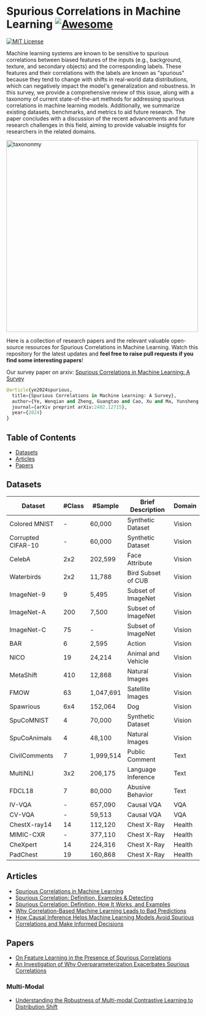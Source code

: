 # Spurious Correlations in Machine Learning [![Awesome](https://cdn.rawgit.com/sindresorhus/awesome/d7305f38d29fed78fa85652e3a63e154dd8e8829/media/badge.svg)](https://github.com/sindresorhus/awesome)

[![MIT License](https://img.shields.io/badge/license-MIT-green.svg)](https://opensource.org/licenses/MIT) 

Machine learning systems are known to be sensitive to spurious correlations between biased features of the inputs (e.g., background, texture, and secondary objects) and the corresponding labels. These features and their correlations with the labels are known as "spurious" because they tend to change with shifts in real-world data distributions, which can negatively impact the model's generalization and robustness. In this survey, we provide a comprehensive review of this issue, along with a taxonomy of current state-of-the-art methods for addressing spurious correlations in machine learning models. Additionally, we summarize existing datasets, benchmarks, and metrics to aid future research. The paper concludes with a discussion of the recent advancements and future research challenges in this field, aiming to provide valuable insights for researchers in the related domains.    

<img src="./taxonomy.png" alt="taxononmy" width="500"/>

Here is a collection of research papers and the relevant valuable open-source resources for Spurious Correlations in Machine Learning. Watch this repository for the latest updates and **feel free to raise pull requests if you find some interesting papers**!

Our survey paper on arxiv: [Spurious Correlations in Machine Learning: A Survey](https://arxiv.org/abs/2402.12715v1) 

```python
@article{ye2024spurious,
  title={Spurious Correlations in Machine Learning: A Survey},
  author={Ye, Wenqian and Zheng, Guangtao and Cao, Xu and Ma, Yunsheng and Hu, Xia and Zhang, Aidong},
  journal={arXiv preprint arXiv:2402.12715},
  year={2024}
}
```

## Table of Contents

- [Datasets](#datasets)
- [Articles](#articles)
- [Papers](#papers)


## Datasets

|  Dataset  |  #Class  |  #Sample  |  Brief Description  |  Domain  | 
|----------------------------|------|-------------------------|-----------------------------------|--------------------------|
| Colored MNIST |  -  |  60,000  |  Synthetic Dataset  |  Vision  |    
| Corrupted CIFAR-10 |  -  |  60,000  |  Synthetic Dataset  |  Vision  |    
| CelebA |  2x2  |  202,599  |  Face Attribute  |  Vision  |    
| Waterbirds |  2x2  |  11,788  |  Bird Subset of CUB  |  Vision  |    
| ImageNet-9 | 9 | 5,495 | Subset of ImageNet | Vision | 
| ImageNet-A | 200 | 7,500 | Subset of ImageNet | Vision | 
| ImageNet-C | 75 | - | Subset of ImageNet | Vision | 
| BAR | 6 | 2,595 | Action | Vision | 
| NICO | 19 | 24,214 | Animal and Vehicle | Vision | 
| MetaShift | 410 | 12,868 | Natural Images | Vision | 
| FMOW | 63 | 1,047,691 | Satellite Images | Vision | 
| Spawrious | 6x4 | 152,064 | Dog | Vision | 
| SpuCoMNIST  | 4 | 70,000 | Synthetic Dataset | Vision | 
| SpuCoAnimals  | 4 | 48,100 | Natural Images | Vision | 
| CivilComments | 7 | 1,999,514 | Public Comment | Text | 
| MultiNLI | 3x2 | 206,175 | Language Inference | Text |
| FDCL18 | 7 | 80,000 | Abusive Behavior | Text |
| IV-VQA | - | 657,090 | Causal VQA | VQA |
| CV-VQA | - | 59,513 | Causal VQA | VQA |
| ChestX-ray14 | 14 | 112,120 | Chest X-Ray | Health |
| MIMIC-CXR | - | 377,110 | Chest X-Ray | Health |
| CheXpert | 14 | 224,316 | Chest X-Ray | Health |
| PadChest | 19 | 160,868 | Chest X-Ray | Health | 


## Articles
- [Spurious Correlations in Machine Learning](https://www.doczamora.com/spurious-correlations-in-machine-learning)
- [Spurious Correlation: Definition, Examples & Detecting](https://statisticsbyjim.com/basics/spurious-correlation/)
- [Spurious Correlation: Definition, How It Works, and Examples](https://www.investopedia.com/terms/s/spurious_correlation.asp)
- [Why Correlation-Based Machine Learning Leads to Bad Predictions](https://causalens.com/resources/white-papers/why-correlation-based-machine-learning-leads-to-bad-predictions/)
- [How Causal Inference Helps Machine Learning Models Avoid Spurious Correlations and Make Informed Decisions](https://www.linkedin.com/pulse/how-causal-inference-helps-machine-learning-models-avoid-harrison/)


## Papers

- [On Feature Learning in the Presence of Spurious Correlations](https://proceedings.neurips.cc/paper_files/paper/2022/file/fb64a552feda3d981dbe43527a80a07e-Paper-Conference.pdf)
- [An Investigation of Why Overparameterization Exacerbates Spurious Correlations](http://proceedings.mlr.press/v119/sagawa20a/sagawa20a.pdf)

### Multi-Modal
- [Understanding the Robustness of Multi-modal Contrastive Learning to Distribution Shift](https://openreview.net/forum?id=rtl4XnJYBh)
